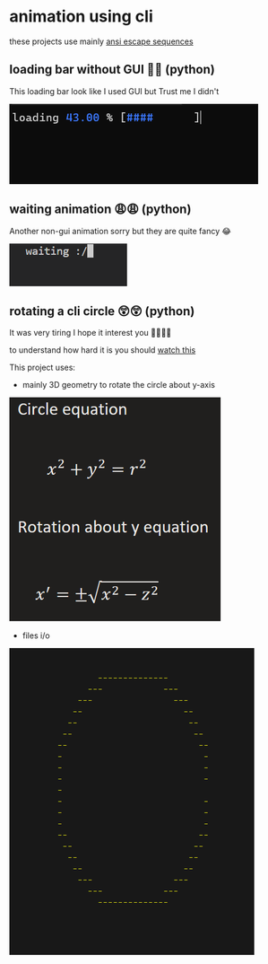 # animation using cli
these projects use mainly [ansi escape sequences](https://gist.github.com/fnky/458719343aabd01cfb17a3a4f7296797) 

## loading bar without GUI 🚀🚀 (python)
This loading bar look like I used GUI but Trust me I didn't

![loading_bar](image.png)

## waiting animation 😩😩 (python)
Another non-gui animation sorry but they are quite fancy 😂

![Alt text](image-2.png)

## rotating a cli circle 😲😲 (python)
It was very tiring I hope it interest you 🥱🥱😴😴

to understand how hard it is you should [watch this](https://www.youtube.com/watch?v=sW9npZVpiMI)

This project uses:
- mainly 3D geometry to rotate the circle about y-axis 

![Alt text](image-1.png)
- files i/o

![Alt text](image-3.png)